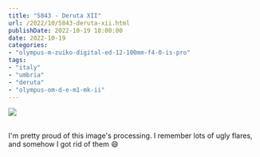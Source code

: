 ```yaml
---
title: "5843 - Deruta XII"
url: /2022/10/5843-deruta-xii.html
publishDate: 2022-10-19 18:00:00
date: 2022-10-19
categories:
- "olympus-m-zuiko-digital-ed-12-100mm-f4-0-is-pro"
tags:
- "italy"
- "umbria"
- "deruta"
- "olympus-om-d-e-m1-mk-ii"
---
```

<div class="container">
<div class="center"><a target="_blank" href="https://d25zfm9zpd7gm5.cloudfront.net/1200x1200/2019/20190907_101845_lr.jpg"><img class="webfeedsFeaturedVisual" src="https://d25zfm9zpd7gm5.cloudfront.net/0600x0600/2019/20190907_101845_lr.jpg" /></a></div>
</div>
<br />

I'm pretty proud of this image's processing. I remember lots
of ugly flares, and somehow I got rid of them :smile:
